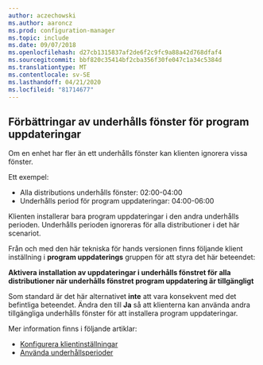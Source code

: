 ```yaml
---
author: aczechowski
ms.author: aaroncz
ms.prod: configuration-manager
ms.topic: include
ms.date: 09/07/2018
ms.openlocfilehash: d27cb1315837af2de6f2c9fc9a88a42d768dfaf4
ms.sourcegitcommit: bbf820c35414bf2cba356f30fe047c1a34c5384d
ms.translationtype: MT
ms.contentlocale: sv-SE
ms.lasthandoff: 04/21/2020
ms.locfileid: "81714677"
---
```

## <a name="improvement-to-maintenance-windows-for-software-updates"></a><a name="bkmk_sum-mw"></a>Förbättringar av underhålls fönster för program uppdateringar
<!--vso2839307-->

Om en enhet har fler än ett underhålls fönster kan klienten ignorera vissa fönster. 

Ett exempel:

- Alla distributions underhålls fönster: 02:00-04:00
- Underhålls period för program uppdateringar: 04:00-06:00

Klienten installerar bara program uppdateringar i den andra underhålls perioden. Underhålls perioden ignoreras för alla distributioner i det här scenariot.

Från och med den här tekniska för hands versionen finns följande klient inställning i **program uppdaterings** gruppen för att styra det här beteendet: 

**Aktivera installation av uppdateringar i underhålls fönstret för alla distributioner när underhålls fönstret program uppdatering är tillgängligt**

Som standard är det här alternativet **inte** att vara konsekvent med det befintliga beteendet. Ändra den till **Ja** så att klienterna kan använda andra tillgängliga underhålls fönster för att installera program uppdateringar.

Mer information finns i följande artiklar:
- [Konfigurera klientinställningar](../../clients/deploy/configure-client-settings.md)
- [Använda underhållsperioder](../../clients/manage/collections/use-maintenance-windows.md)


